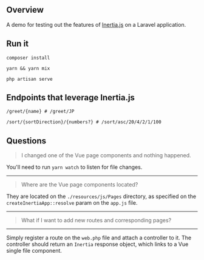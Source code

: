 ## Overview

A demo for testing out the features of [Inertia.js](https://inertiajs.com/) on a Laravel application.

## Run it

    composer install

    yarn && yarn mix

    php artisan serve

## Endpoints that leverage Inertia.js

    /greet/{name} # /greet/JP

    /sort/{sortDirection}/{numbers?} # /sort/asc/20/4/2/1/100

## Questions

> I changed one of the Vue page components and nothing happened.

You'll need to run `yarn watch` to listen for file changes.

---

> Where are the Vue page components located?

They are located on the `./resources/js/Pages` directory, as specified on the `createInertiaApp::resolve` param on the `app.js` file.

---

> What if I want to add new routes and corresponding pages?

--- 

Simply register a route on the `web.php` file and attach a controller to it. The controller should return an `Inertia` response object, which links to a Vue single file component. 